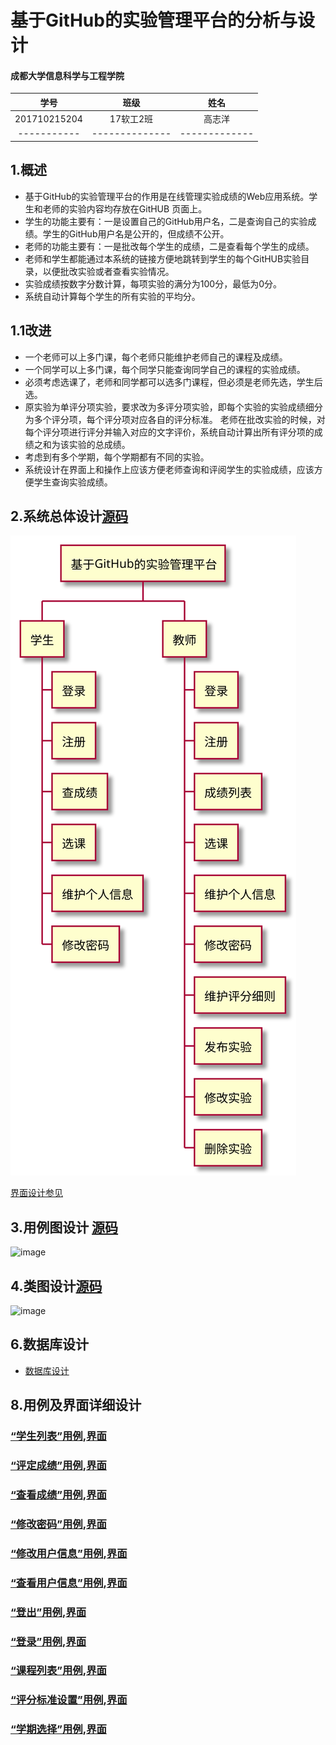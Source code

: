 # 基于GitHub的实验管理平台的分析与设计
#### 成都大学信息科学与工程学院
|   学号       |      班级      |      姓名    |
|:------------:|:-------------:|:-----------:|
|201710215204|     17软工2班    |   高志洋     | 
|-----------|--------------|-------------|
## 1.概述
* 基于GitHub的实验管理平台的作用是在线管理实验成绩的Web应用系统。学生和老师的实验内容均存放在GitHUB 页面上。
* 学生的功能主要有：一是设置自己的GitHub用户名，二是查询自己的实验成绩。学生的GitHub用户名是公开的，但成绩不公开。
* 老师的功能主要有：一是批改每个学生的成绩，二是查看每个学生的成绩。
* 老师和学生都能通过本系统的链接方便地跳转到学生的每个GitHUB实验目录，以便批改实验或者查看实验情况。
* 实验成绩按数字分数计算，每项实验的满分为100分，最低为0分。
* 系统自动计算每个学生的所有实验的平均分。
## 1.1改进
* 一个老师可以上多门课，每个老师只能维护老师自己的课程及成绩。
* 一个同学可以上多门课，每个同学只能查询同学自己的课程的实验成绩。
* 必须考虑选课了，老师和同学都可以选多门课程，但必须是老师先选，学生后选。
* 原实验为单评分项实验，要求改为多评分项实验，即每个实验的实验成绩细分为多个评分项，每个评分项对应各自的评分标准。 老师在批改实验的时候，对每个评分项进行评分并输入对应的文字评价，系统自动计算出所有评分项的成绩之和为该实验的总成绩。
* 考虑到有多个学期，每个学期都有不同的实验。
* 系统设计在界面上和操作上应该方便老师查询和评阅学生的实验成绩，应该方便学生查询实验成绩。
## 2.系统总体设计[源码](./src/系统设计.puml)

![image](./系统设计.svg)

[界面设计参见](https://yangyam.github.io/is_analysis_test6/ui/index.html)

## 3.用例图设计 [源码](https://github.com/yangyam/is_analysis/blob/master/test6/src/UseCase.puml)

![image](https://github.com/yangyam/is_analysis/blob/master/test6/UseCase.png)

## 4.类图设计[源码](https://github.com/yangyam/is_analysis/blob/master/test6/src/Class.puml)
![image](https://github.com/yangyam/is_analysis/blob/master/test6/Class.png)


## 6.数据库设计
*  [﻿数据库设计](https://github.com/yangyam/is_analysis/blob/master/test6/DataBase.md)

## 8.用例及界面详细设计

### [“学生列表”用例](./用例/stu_list.md),[界面](https://yangyam.github.io/is_analysis_test6/ui/student_list.html)
### [“评定成绩”用例](./用例/evaluate_grades.md),[界面](https://yangyam.github.io/is_analysis_test6/ui/evaluate_grades.html)
### [“查看成绩”用例](./用例/inquiry.md),[界面](https://yangyam.github.io/is_analysis_test6/ui/inquiry.html)
### [“修改密码”用例](./用例/modify_userpasswd.md),[界面](https://yangyam.github.io/is_analysis_test6/ui/modify_userpasswd.html)
### [“修改用户信息”用例](./用例/modify_userInfor.md),[界面](https://yangyam.github.io/is_analysis_test6/ui/modify_userinfo.html)
### [“查看用户信息”用例](./用例/inquiry_user.md),[界面](https://yangyam.github.io/is_analysis_test6/ui/top_meun.html)
### [“登出”用例](./用例/Login_out.md),[界面](https://yangyam.github.io/is_analysis_test6/ui/login_out.html)
### [“登录”用例](./用例/Login_in.md),[界面](https://yangyam.github.io/is_analysis_test6/ui/login_in.html)
### [“课程列表”用例](./用例/Course_list.md),[界面](https://yangyam.github.io/is_analysis_test6/ui/index.html)
### [“评分标准设置”用例](./用例/evaluate_principle.md),[界面](https://yangyam.github.io/is_analysis_test6/ui/evaluate_principle.html)
### [“学期选择”用例](./用例/Term_select.md),[界面](https://yangyam.github.io/is_analysis_test6/ui/term_select.html)
